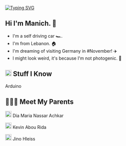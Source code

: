 [![Typing SVG](https://readme-typing-svg.herokuapp.com?font=Helvetica&color=1B1A17&size=30&center=true&vCenter=true&width=900&lines=Hello+Future+World!+🌎+🌎)](https://git.io/typing-svg)


<h2> Hi I'm Manich. &#129302; </h2>

- I'm a self driving car &#127950;&#65039;.
- I'm from Lebanon. &#127968;
- I'm dreaming of visiting Germany in #November! &#9992;&#65039;
- I might look weird, it's because I'm not photogenic. &#129322;



<h2><img src="https://media.giphy.com/media/VdoIFLsMIlwzfKD520/giphy.gif" height="20"> Stuff I Know</h2>                                                                                        

<p> Arduino </p>


<h2> &#128104;&#8205;&#128104;&#8205;&#128103; Meet My Parents </h2>                                                                                        

<p> <img src="https://drive.google.com/uc?id=1JeV41g-xNRA8rkk_AYRp9QrZVdx8yJd_" height="20"> Dia Maria Nassar Achkar </p>
<p> <img src="https://media.giphy.com/media/VdoIFLsMIlwzfKD520/giphy.gif" height="20"> Kevin Abou Rida </p>
<p> <img src="https://media.giphy.com/media/VdoIFLsMIlwzfKD520/giphy.gif" height="20"> Jino Hleiss </p>

